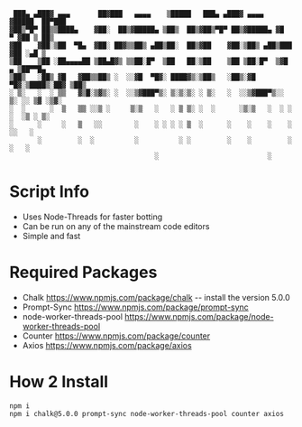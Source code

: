```
 ███▄ ▄███▓ ▄▄▄       ██▓███   ▄▄▄▄    ▒█████   ███▄ ▄███▓ ▄▄▄▄   ▓█████  ██▀███  
▓██▒▀█▀ ██▒▒████▄    ▓██░  ██▒▓█████▄ ▒██▒  ██▒▓██▒▀█▀ ██▒▓█████▄ ▓█   ▀ ▓██ ▒ ██▒
▓██    ▓██░▒██  ▀█▄  ▓██░ ██▓▒▒██▒ ▄██▒██░  ██▒▓██    ▓██░▒██▒ ▄██▒███   ▓██ ░▄█ ▒
▒██    ▒██ ░██▄▄▄▄██ ▒██▄█▓▒ ▒▒██░█▀  ▒██   ██░▒██    ▒██ ▒██░█▀  ▒▓█  ▄ ▒██▀▀█▄  
▒██▒   ░██▒ ▓█   ▓██▒▒██▒ ░  ░░▓█  ▀█▓░ ████▓▒░▒██▒   ░██▒░▓█  ▀█▓░▒████▒░██▓ ▒██▒
░ ▒░   ░  ░ ▒▒   ▓▒█░▒▓▒░ ░  ░░▒▓███▀▒░ ▒░▒░▒░ ░ ▒░   ░  ░░▒▓███▀▒░░ ▒░ ░░ ▒▓ ░▒▓░
░  ░      ░  ▒   ▒▒ ░░▒ ░     ▒░▒   ░   ░ ▒ ▒░ ░  ░      ░▒░▒   ░  ░ ░  ░  ░▒ ░ ▒░
░      ░     ░   ▒   ░░        ░    ░ ░ ░ ░ ▒  ░      ░    ░    ░    ░     ░░   ░ 
       ░         ░  ░          ░          ░ ░         ░    ░         ░  ░   ░     
                                    ░                           ░               
```
# Script Info
+ Uses Node-Threads for faster botting
+ Can be run on any of the mainstream code editors
+ Simple and fast

# Required Packages
+ Chalk https://www.npmjs.com/package/chalk -- install the version 5.0.0
+ Prompt-Sync https://www.npmjs.com/package/prompt-sync
+ node-worker-threads-pool https://www.npmjs.com/package/node-worker-threads-pool
+ Counter https://www.npmjs.com/package/counter
+ Axios https://www.npmjs.com/package/axios
# How 2 Install
```
npm i
npm i chalk@5.0.0 prompt-sync node-worker-threads-pool counter axios
```
                                
